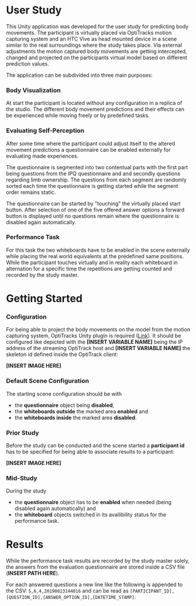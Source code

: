 # User Study

This Unity application was developed for the user study for predicting body movements. The participant is virtually placed via OptiTracks motion capturing system and an HTC Vive as head mounted device in a scene similar to the real surroundings where the study takes place. Via external adjustments the motion captured body movements are getting intercepted, changed and projected on the participants virtual model based on different prediction values.

The application can be subdivided into three main purposes:

### Body Visualization

At start the participant is located without any configuration in a replica of the studio. The different body movement predictions and their effects can be experienced while moving freely or by predefined tasks.

### Evaluating Self-Perception

After some time where the participant could adjust itself to the altered movement predictions a questionnaire can be enabled externally for evaluating made experiences. 

The questionnaire is segmented into two contentual parts with the first part being questions from the IPQ questionnaire and and secondly questions regarding limb ownership. The questions from each segment are randomly sorted each time the questionnaire is getting started while the segment order remains static.

The questionnaire can be started by "touching" the virtually placed start button. After selection of one of the five offered answer options a forward button is displayed until no questions remain where the questionnaire is disabled again automatically.

### Performance Task

For this task the two whiteboards have to be enabled in the scene externally while placing the real world equivalents at the predefined same positions. While the participant touches virtually and in reality each whiteboard in alternation for a specific time the repetitions are getting counted and recorded by the study master.

# Getting Started

### Configuration

For being able to project the body movements on the model from the motion capturing system, OptiTracks Unity plugin is required ([Link](https://optitrack.com/downloads/plugins.html#unity-plugin)). It should be configured like depicted with the **[INSERT VARIABLE NAME]** being the IP address of the streaming OptiTrack host and **[INSERT VARIABLE NAME]** the skeleton id defined inside the OptiTrack client:

**[INSERT IMAGE HERE]**

### Default Scene Configuration

The starting scene configuration should be with
* the **questionnaire** object being **disabled**,
* the **whiteboards outside** the marked area **enabled** and
* the **whiteboards inside** the marked area **disabled**. 

### Prior Study

Before the study can be conducted and the scene started a **participant id** has to be specified for being able to associate results to a participant:

**[INSERT IMAGE HERE]**

### Mid-Study

During the study 
* the **questionnaire** object has to be **enabled** when needed (being disabled again automatically) and
* the **whiteboard** objects switched in its availibility status for the performance task.

# Results

While the performance task results are recorded by the study master solely, the answers from the evaluation questionnaire are stored inside a CSV file (**INSERT PATH HERE**).

For each answered questions a new line like the following is appended to the CSV: `5,6,4,20190823144016` and can be read as `[PARTICIPANT_ID],[QUESTION_ID],[ANSWER_OPTION_ID],[DATETIME_STAMP]`.

